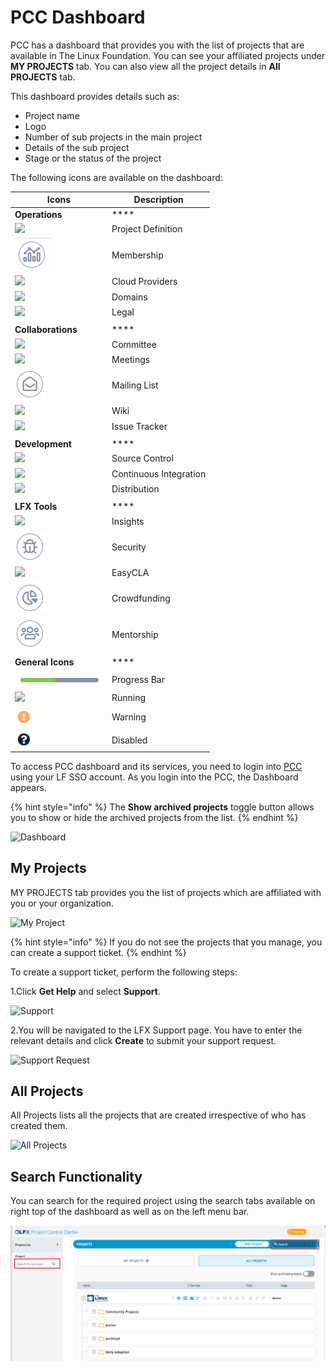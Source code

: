 # PCC Dashboard

PCC has a dashboard that provides you with the list of projects that are available in The Linux Foundation. You can see your affiliated projects under **MY PROJECTS** tab. You can also view all the project details in **All PROJECTS** tab.

This dashboard provides details such as:

* Project name
* Logo
* Number of sub projects in the main project
* Details of the sub project
* Stage or the status of the project

The following icons are available on the dashboard:

| **Icons**                                    | **Description**        |
| -------------------------------------------- | ---------------------- |
| **Operations**                               | \*\*\*\*               |
| ![](<../../.gitbook/assets/PD (2).png>)      | Project Definition     |
| ![](<../../.gitbook/assets/Mem (3).png>)     | Membership             |
| ![](../../.gitbook/assets/CP.png)            | Cloud Providers        |
| ![](<../../.gitbook/assets/Domain .png>)     | Domains                |
| ![](../../.gitbook/assets/Leg.png)           | Legal                  |
|                                              |                        |
| **Collaborations**                           | \*\*\*\*               |
| ![](../../.gitbook/assets/Com.png)           | Committee              |
| ![](../../.gitbook/assets/Met.png)           | Meetings               |
| ![](<../../.gitbook/assets/ML (1).png>)      | Mailing List           |
| ![](../../.gitbook/assets/Wik.png)           | Wiki                   |
| ![](../../.gitbook/assets/IT.png)            | Issue Tracker          |
|                                              |                        |
| **Development**                              | \*\*\*\*               |
| ![](../../.gitbook/assets/SC.png)            | Source Control         |
| ![](../../.gitbook/assets/CI.png)            | Continuous Integration |
| ![](<../../.gitbook/assets/Dis (1).png>)     | Distribution           |
|                                              |                        |
| **LFX Tools**                                | \*\*\*\*               |
| ![](../../.gitbook/assets/Ins.png)           | Insights               |
| ![](<../../.gitbook/assets/Sec (3).png>)     | Security               |
| ![](../../.gitbook/assets/Eas.png)           | EasyCLA                |
| ![](<../../.gitbook/assets/image (55).png>)  | Crowdfunding           |
| ![](<../../.gitbook/assets/image (121).png>) | Mentorship             |
|                                              |                        |
| **General Icons**                            | \*\*\*\*               |
| ![](<../../.gitbook/assets/image (67).png>)  | Progress Bar           |
| ![](<../../.gitbook/assets/Running .png>)    | Running                |
| ![](<../../.gitbook/assets/image (97).png>)  | Warning                |
| ![](../../.gitbook/assets/Disabled.png)      | Disabled               |

To access PCC dashboard and its services, you need to login into [PCC](http://projectadmin.lfx.linuxfoundation.org) using your LF SSO account. As you login into the PCC, the Dashboard appears.

{% hint style="info" %}
The **Show archived projects** toggle button allows you to show or hide the archived projects from the list.
{% endhint %}

![Dashboard](../../.gitbook/assets/All\_Projects.png)

## My Projects <a href="#my-projects" id="my-projects"></a>

MY PROJECTS tab provides you the list of projects which are affiliated with you or your organization.

![My Project](<../../.gitbook/assets/My Projects.png>)

{% hint style="info" %}
If you do not see the projects that you manage, you can create a support ticket.
{% endhint %}

To create a support ticket, perform the following steps:

1.Click **Get Help** and select **Support**.

![Support](https://gblobscdn.gitbook.com/assets%2F-MHQvtXGepWEfHqN\_nkC%2F-MPsqxNkI8EzMv0ClU6w%2F-MPssJQEbst5Du47g3bK%2FSupport.png?alt=media\&token=ac403170-a6d3-4b1c-a492-4118364c807e)

2.You will be navigated to the LFX Support page. You have to enter the relevant details and click **Create** to submit your support request.

![Support Request](https://gblobscdn.gitbook.com/assets%2F-MHQvtXGepWEfHqN\_nkC%2F-MPsqxNkI8EzMv0ClU6w%2F-MPsuJzMR1NcCJRUzSrk%2FSupport\_Request.png?alt=media\&token=e6a07b16-74fe-4ae8-b649-00d42362d704)

## All Projects

All Projects lists all the projects that are created irrespective of who has created them.

![All Projects](../../.gitbook/assets/All\_Projects1.png)

## Search Functionality

You can search for the required project using the search tabs available on right top of the dashboard as well as on the left menu bar.

![Search](<../../.gitbook/assets/Search (2).png>)
